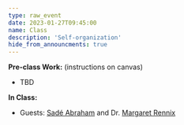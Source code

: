 ```yaml
---
type: raw_event
date: 2023-01-27T09:45:00
name: Class
description: 'Self-organization'
hide_from_announcments: true
---
```


**Pre-class Work:** (instructions on canvas)
* TBD

**In Class:** 
* Guests: [Sadé Abraham](https://dso.college.harvard.edu/people/sad%C3%A9-abraham) and Dr. [Margaret Rennix](https://academicresourcecenter.harvard.edu/people/margaret-rennix)
